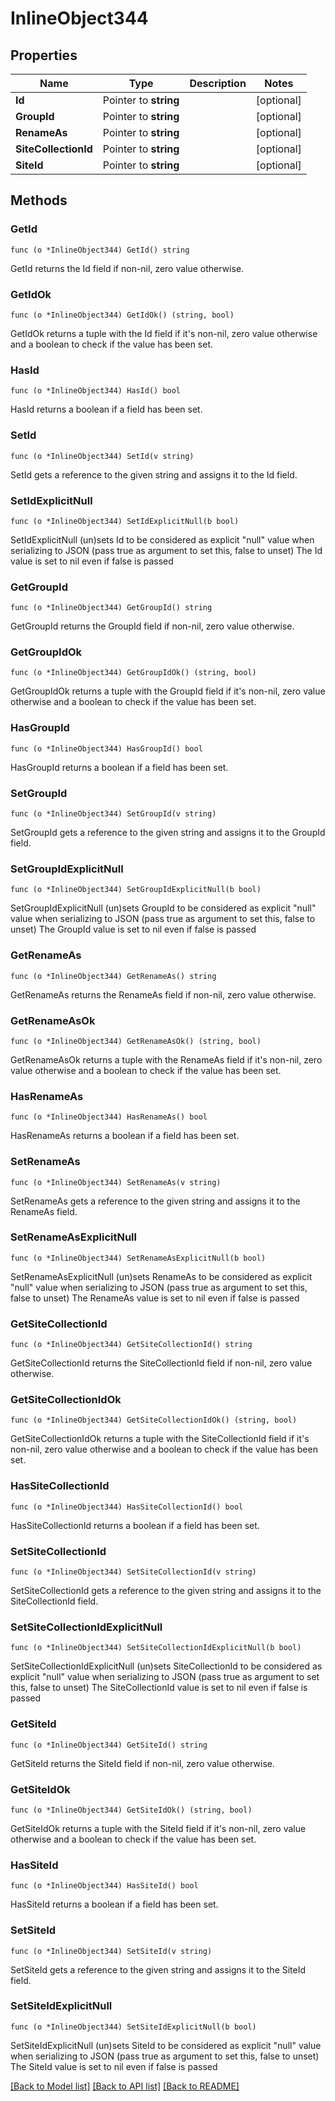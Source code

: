 # InlineObject344

## Properties

Name | Type | Description | Notes
------------ | ------------- | ------------- | -------------
**Id** | Pointer to **string** |  | [optional] 
**GroupId** | Pointer to **string** |  | [optional] 
**RenameAs** | Pointer to **string** |  | [optional] 
**SiteCollectionId** | Pointer to **string** |  | [optional] 
**SiteId** | Pointer to **string** |  | [optional] 

## Methods

### GetId

`func (o *InlineObject344) GetId() string`

GetId returns the Id field if non-nil, zero value otherwise.

### GetIdOk

`func (o *InlineObject344) GetIdOk() (string, bool)`

GetIdOk returns a tuple with the Id field if it's non-nil, zero value otherwise
and a boolean to check if the value has been set.

### HasId

`func (o *InlineObject344) HasId() bool`

HasId returns a boolean if a field has been set.

### SetId

`func (o *InlineObject344) SetId(v string)`

SetId gets a reference to the given string and assigns it to the Id field.

### SetIdExplicitNull

`func (o *InlineObject344) SetIdExplicitNull(b bool)`

SetIdExplicitNull (un)sets Id to be considered as explicit "null" value
when serializing to JSON (pass true as argument to set this, false to unset)
The Id value is set to nil even if false is passed
### GetGroupId

`func (o *InlineObject344) GetGroupId() string`

GetGroupId returns the GroupId field if non-nil, zero value otherwise.

### GetGroupIdOk

`func (o *InlineObject344) GetGroupIdOk() (string, bool)`

GetGroupIdOk returns a tuple with the GroupId field if it's non-nil, zero value otherwise
and a boolean to check if the value has been set.

### HasGroupId

`func (o *InlineObject344) HasGroupId() bool`

HasGroupId returns a boolean if a field has been set.

### SetGroupId

`func (o *InlineObject344) SetGroupId(v string)`

SetGroupId gets a reference to the given string and assigns it to the GroupId field.

### SetGroupIdExplicitNull

`func (o *InlineObject344) SetGroupIdExplicitNull(b bool)`

SetGroupIdExplicitNull (un)sets GroupId to be considered as explicit "null" value
when serializing to JSON (pass true as argument to set this, false to unset)
The GroupId value is set to nil even if false is passed
### GetRenameAs

`func (o *InlineObject344) GetRenameAs() string`

GetRenameAs returns the RenameAs field if non-nil, zero value otherwise.

### GetRenameAsOk

`func (o *InlineObject344) GetRenameAsOk() (string, bool)`

GetRenameAsOk returns a tuple with the RenameAs field if it's non-nil, zero value otherwise
and a boolean to check if the value has been set.

### HasRenameAs

`func (o *InlineObject344) HasRenameAs() bool`

HasRenameAs returns a boolean if a field has been set.

### SetRenameAs

`func (o *InlineObject344) SetRenameAs(v string)`

SetRenameAs gets a reference to the given string and assigns it to the RenameAs field.

### SetRenameAsExplicitNull

`func (o *InlineObject344) SetRenameAsExplicitNull(b bool)`

SetRenameAsExplicitNull (un)sets RenameAs to be considered as explicit "null" value
when serializing to JSON (pass true as argument to set this, false to unset)
The RenameAs value is set to nil even if false is passed
### GetSiteCollectionId

`func (o *InlineObject344) GetSiteCollectionId() string`

GetSiteCollectionId returns the SiteCollectionId field if non-nil, zero value otherwise.

### GetSiteCollectionIdOk

`func (o *InlineObject344) GetSiteCollectionIdOk() (string, bool)`

GetSiteCollectionIdOk returns a tuple with the SiteCollectionId field if it's non-nil, zero value otherwise
and a boolean to check if the value has been set.

### HasSiteCollectionId

`func (o *InlineObject344) HasSiteCollectionId() bool`

HasSiteCollectionId returns a boolean if a field has been set.

### SetSiteCollectionId

`func (o *InlineObject344) SetSiteCollectionId(v string)`

SetSiteCollectionId gets a reference to the given string and assigns it to the SiteCollectionId field.

### SetSiteCollectionIdExplicitNull

`func (o *InlineObject344) SetSiteCollectionIdExplicitNull(b bool)`

SetSiteCollectionIdExplicitNull (un)sets SiteCollectionId to be considered as explicit "null" value
when serializing to JSON (pass true as argument to set this, false to unset)
The SiteCollectionId value is set to nil even if false is passed
### GetSiteId

`func (o *InlineObject344) GetSiteId() string`

GetSiteId returns the SiteId field if non-nil, zero value otherwise.

### GetSiteIdOk

`func (o *InlineObject344) GetSiteIdOk() (string, bool)`

GetSiteIdOk returns a tuple with the SiteId field if it's non-nil, zero value otherwise
and a boolean to check if the value has been set.

### HasSiteId

`func (o *InlineObject344) HasSiteId() bool`

HasSiteId returns a boolean if a field has been set.

### SetSiteId

`func (o *InlineObject344) SetSiteId(v string)`

SetSiteId gets a reference to the given string and assigns it to the SiteId field.

### SetSiteIdExplicitNull

`func (o *InlineObject344) SetSiteIdExplicitNull(b bool)`

SetSiteIdExplicitNull (un)sets SiteId to be considered as explicit "null" value
when serializing to JSON (pass true as argument to set this, false to unset)
The SiteId value is set to nil even if false is passed

[[Back to Model list]](../README.md#documentation-for-models) [[Back to API list]](../README.md#documentation-for-api-endpoints) [[Back to README]](../README.md)


